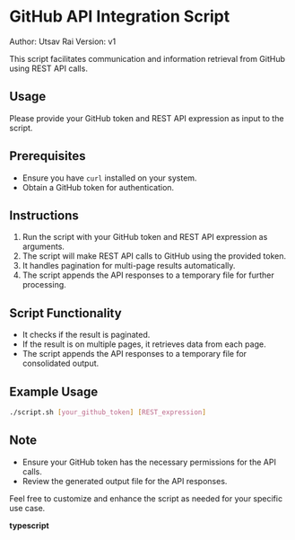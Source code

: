 # GitHub API Integration Script

Author: Utsav Rai 
Version: v1

This script facilitates communication and information retrieval from GitHub using REST API calls.

## Usage

Please provide your GitHub token and REST API expression as input to the script.

## Prerequisites

- Ensure you have `curl` installed on your system.
- Obtain a GitHub token for authentication.

## Instructions

1. Run the script with your GitHub token and REST API expression as arguments.
2. The script will make REST API calls to GitHub using the provided token.
3. It handles pagination for multi-page results automatically.
4. The script appends the API responses to a temporary file for further processing.

## Script Functionality

- It checks if the result is paginated.
- If the result is on multiple pages, it retrieves data from each page.
- The script appends the API responses to a temporary file for consolidated output.

## Example Usage

```bash
./script.sh [your_github_token] [REST_expression]

```

## Note

- Ensure your GitHub token has the necessary permissions for the API calls.
- Review the generated output file for the API responses.

Feel free to customize and enhance the script as needed for your specific use case.

**typescript**
